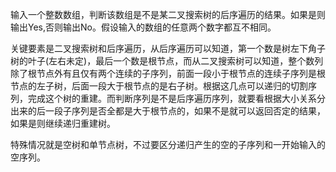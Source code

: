 输入一个整数数组，判断该数组是不是某二叉搜索树的后序遍历的结果。如果是则输出Yes,否则输出No。假设输入的数组的任意两个数字都互不相同。


关键要素是二叉搜索树和后序遍历，从后序遍历可以知道，第一个数是树左下角子树的叶子(左右未定)，最后一个数是根节点，而从二叉搜索树可以知道，整个数列除了根节点外有且仅有两个连续的子序列，前面一段小于根节点的连续子序列是根节点的左子树，后面一段大于根节点的是右子树。根据这几点可以递归的切割序列，完成这个树的重建。而判断序列是不是后序遍历序列，就要看根据大小关系分出来的后一段子序列是否全都是大于根节点的，如果不是就可以返回否定的结果，如果是则继续递归重建树。

特殊情况就是空树和单节点树，不过要区分递归产生的空的子序列和一开始输入的空序列。